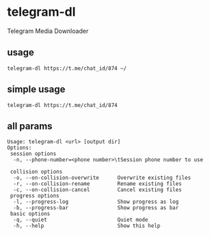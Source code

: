 # telegram-dl
Telegram Media Downloader

## usage
`telegram-dl https://t.me/chat_id/874 ~/` 

## simple usage
`telegram-dl https://t.me/chat_id/874`


## all params
    Usage: telegram-dl <url> [output dir]
    Options:
     session options
      -n, --phone-number=<phone number>\tSession phone number to use
    
     collision options
      -o, --on-collision-overwrite      Overwrite existing files
      -r, --on-collision-rename         Rename existing files
      -c, --on-collision-cancel         Cancel existing files
     progress options
      -l, --progress-log                Show progress as log
      -b, --progress-bar                Show progress as bar
     basic options
      -q, --quiet                       Quiet mode
      -h, --help                        Show this help
